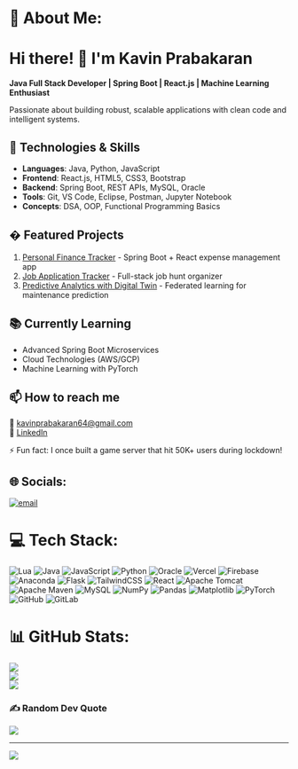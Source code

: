 # 💫 About Me:
# Hi there! 👋 I'm Kavin Prabakaran

**Java Full Stack Developer | Spring Boot | React.js | Machine Learning Enthusiast**

Passionate about building robust, scalable applications with clean code and intelligent systems.

## 🔧 Technologies & Skills
- **Languages**: Java, Python, JavaScript
- **Frontend**: React.js, HTML5, CSS3, Bootstrap
- **Backend**: Spring Boot, REST APIs, MySQL, Oracle
- **Tools**: Git, VS Code, Eclipse, Postman, Jupyter Notebook
- **Concepts**: DSA, OOP, Functional Programming Basics

## � Featured Projects
1. [Personal Finance Tracker](https://github.com/you/finance-tracker) - Spring Boot + React expense management app
2. [Job Application Tracker](https://github.com/you/job-tracker) - Full-stack job hunt organizer
3. [Predictive Analytics with Digital Twin](https://github.com/you/digital-twin) - Federated learning for maintenance prediction

## 📚 Currently Learning
- Advanced Spring Boot Microservices
- Cloud Technologies (AWS/GCP)
- Machine Learning with PyTorch

## 📫 How to reach me
📧 kavinprabakaran64@gmail.com  
🔗 [LinkedIn](https://linkedin.com/in/your-profile)

⚡ Fun fact: I once built a game server that hit 50K+ users during lockdown!


## 🌐 Socials:
[![email](https://img.shields.io/badge/Email-D14836?logo=gmail&logoColor=white)](mailto:kavinprabakaran64@gmail.com) 

# 💻 Tech Stack:
![Lua](https://img.shields.io/badge/lua-%232C2D72.svg?style=flat-square&logo=lua&logoColor=white) ![Java](https://img.shields.io/badge/java-%23ED8B00.svg?style=flat-square&logo=openjdk&logoColor=white) ![JavaScript](https://img.shields.io/badge/javascript-%23323330.svg?style=flat-square&logo=javascript&logoColor=%23F7DF1E) ![Python](https://img.shields.io/badge/python-3670A0?style=flat-square&logo=python&logoColor=ffdd54) ![Oracle](https://img.shields.io/badge/Oracle-F80000?style=flat-square&logo=oracle&logoColor=white) ![Vercel](https://img.shields.io/badge/vercel-%23000000.svg?style=flat-square&logo=vercel&logoColor=white) ![Firebase](https://img.shields.io/badge/firebase-%23039BE5.svg?style=flat-square&logo=firebase) ![Anaconda](https://img.shields.io/badge/Anaconda-%2344A833.svg?style=flat-square&logo=anaconda&logoColor=white) ![Flask](https://img.shields.io/badge/flask-%23000.svg?style=flat-square&logo=flask&logoColor=white) ![TailwindCSS](https://img.shields.io/badge/tailwindcss-%2338B2AC.svg?style=flat-square&logo=tailwind-css&logoColor=white) ![React](https://img.shields.io/badge/react-%2320232a.svg?style=flat-square&logo=react&logoColor=%2361DAFB) ![Apache Tomcat](https://img.shields.io/badge/apache%20tomcat-%23F8DC75.svg?style=flat-square&logo=apache-tomcat&logoColor=black) ![Apache Maven](https://img.shields.io/badge/Apache%20Maven-C71A36?style=flat-square&logo=Apache%20Maven&logoColor=white) ![MySQL](https://img.shields.io/badge/mysql-4479A1.svg?style=flat-square&logo=mysql&logoColor=white) ![NumPy](https://img.shields.io/badge/numpy-%23013243.svg?style=flat-square&logo=numpy&logoColor=white) ![Pandas](https://img.shields.io/badge/pandas-%23150458.svg?style=flat-square&logo=pandas&logoColor=white) ![Matplotlib](https://img.shields.io/badge/Matplotlib-%23ffffff.svg?style=flat-square&logo=Matplotlib&logoColor=black) ![PyTorch](https://img.shields.io/badge/PyTorch-%23EE4C2C.svg?style=flat-square&logo=PyTorch&logoColor=white) ![GitHub](https://img.shields.io/badge/github-%23121011.svg?style=flat-square&logo=github&logoColor=white) ![GitLab](https://img.shields.io/badge/gitlab-%23181717.svg?style=flat-square&logo=gitlab&logoColor=white)
# 📊 GitHub Stats:
![](https://github-readme-stats.vercel.app/api?username=OrchidKat&theme=dark&hide_border=false&include_all_commits=false&count_private=false)<br/>
![](https://nirzak-streak-stats.vercel.app/?user=OrchidKat&theme=dark&hide_border=false)<br/>
![](https://github-readme-stats.vercel.app/api/top-langs/?username=OrchidKat&theme=dark&hide_border=false&include_all_commits=false&count_private=false&layout=compact)

### ✍️ Random Dev Quote
![](https://quotes-github-readme.vercel.app/api?type=horizontal&theme=radical)

---
[![](https://visitcount.itsvg.in/api?id=OrchidKat&icon=0&color=0)](https://visitcount.itsvg.in)

<!-- Proudly created with GPRM ( https://gprm.itsvg.in ) -->

